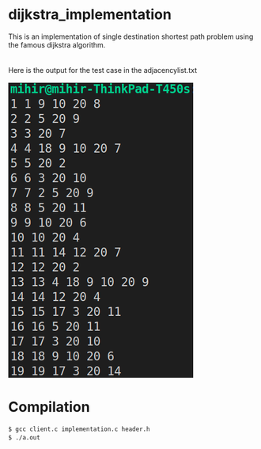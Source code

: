 # dijkstra_implementation
This is an implementation of single destination shortest path problem using the famous 
dijkstra algorithm.<br>
<br><br>
Here is the output for the test case in the adjacencylist.txt<br><br>
<img src="https://github.com/mihirkestur/dijkstra_implementation/blob/main/test_output.png"/>
<br>
# Compilation
```bash
$ gcc client.c implementation.c header.h
$ ./a.out
```